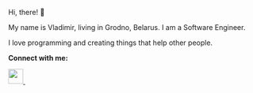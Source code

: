 Hi, there! 👋

My name is Vladimir, living in Grodno, Belarus. I am a Software Engineer.

I love programming and creating things that help other people.

**Connect with me:**

<p align='left'>
  <a
    href="https://www.linkedin.com/in/vladimir-f/"
  >
    <img
      height="30"
      src="https://cdn.jsdelivr.net/npm/simple-icons@v3/icons/linkedin.svg"
    >
  </a>
  &nbsp;
</p>
